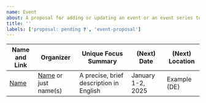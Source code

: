 ```yaml
---
name: Event
about: A proposal for adding or updating an event or an event series to the [overview table](https://github.com/w3c-cg/dataspaces).
title: ''
labels: ['proposal: pending ❓', 'event-proposal']
---
```


| Name and Link              | Organizer                                  | Unique Focus Summary                    | (Next) Date       | (Next) Location |
|----------------------------|--------------------------------------------|-----------------------------------------|-------------------|-----------------|
| [Name](http://example.org) | [Name](http://example.org) or just name(s) | A precise, brief description in English | January 1-2, 2025 | Example (DE)    |
